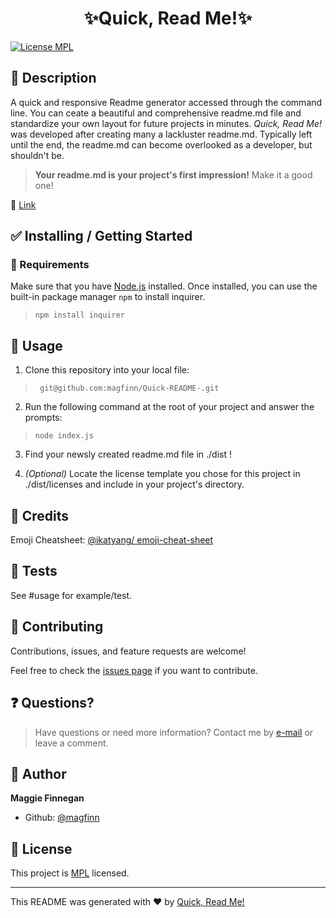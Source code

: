 
<h1 align="center">✨Quick, Read Me!✨</h1> 
<a href="https://opensource.org/licenses/MPL""> <img alt = "License MPL" src="https://img.shields.io/badge/license-MPL-success.svg" target="_blank" /></a>                                                                                                  
                                                                                                   
## 📜 Description
                                                                                                   
A quick and responsive Readme generator accessed through the command line. You can ceate a beautiful and comprehensive readme.md file and standardize your own layout for future projects in minutes. *Quick, Read Me!* was developed after creating many a lackluster readme.md. Typically left until the end, the readme.md can become overlooked as a developer, but shouldn't be.
> **Your readme.md is your project's first impression!** Make it a good one!

🔗 [Link](https://github.com/magfinn/Quick-README-)

## ✅ Installing / Getting Started

### 🧰 Requirements

Make sure that you have [Node.js](https://node.js) installed. Once installed, you can use the built-in package manager `npm` to install inquirer.                                                                                                   
> ``` npm install inquirer ```                                                                                                   
                                                                                            

## 🚀 Usage
                                                                                                   
1. Clone this repository into your local file: 
                                                                                                   
 > ``` git@github.com:magfinn/Quick-README-.git```
                                                                                                   
2. Run the following command at the root of your project and answer the prompts:
                                                                                                   
 > ``` node index.js ```
                                                                                                   
3. Find your newsly created readme.md file in ./dist !  

4. *(Optional)* Locate the license template you chose for this project in ./dist/licenses and include in your project's directory.                                                                                               

## 🙌 Credits                                                                                                                                                                                                  
Emoji Cheatsheet: [@ikatyang/ emoji-cheat-sheet](https://github.com/ikatyang/emoji-cheat-sheet/blob/master/README.md)                                                                                              

## 🚥 Tests
                                                                                                   
See #usage for example/test.

## 🤝 Contributing

Contributions, issues, and feature requests are welcome!

Feel free to check the [issues page](https://github.com/magfinn}/Quick-README-/issues) if you want to contribute.


## ❓ Questions?

>Have questions or need more information? Contact me by <a href='mailto:wisner.maggiel@gmail.com'>e-mail</a> or leave a comment.

## 👤  Author

**Maggie Finnegan**

- Github: [@magfinn](https://github.com/magfinn)

## 📝 License

This project is [MPL](https://opensource.org/licenses/MPL) licensed.

---

This README was generated with ❤️ by [Quick, Read Me!](https://github.com/magfinn/Quick-README-)
